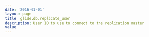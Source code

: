 ```yaml
---
date: '2016-01-01'
layout: page
title: glide.db.replicate_user
description: User ID to use to connect to the replication master 
value:  
---
```

